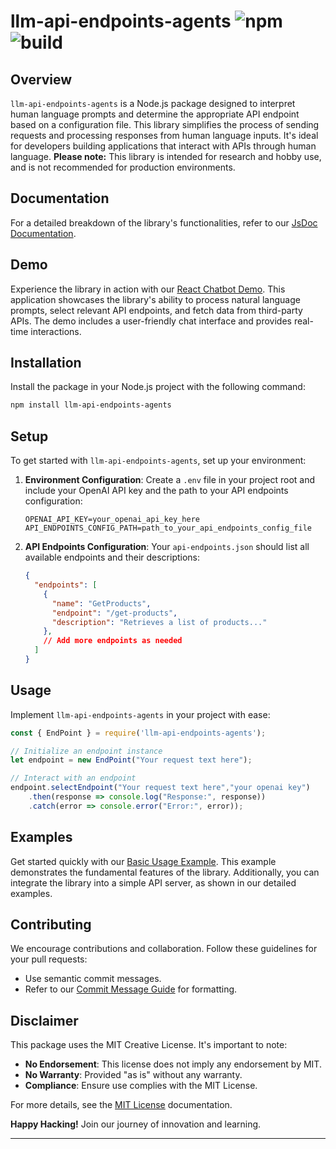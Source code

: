 
# llm-api-endpoints-agents ![npm](https://img.shields.io/npm/v/llm-api-endpoints-agents) ![build](https://img.shields.io/badge/build-passing-brightgreen)

## Overview
`llm-api-endpoints-agents` is a Node.js package designed to interpret human language prompts and determine the appropriate API endpoint based on a configuration file. This library simplifies the process of sending requests and processing responses from human language inputs. It's ideal for developers building applications that interact with APIs through human language. **Please note:** This library is intended for research and hobby use, and is not recommended for production environments.

## Documentation
For a detailed breakdown of the library's functionalities, refer to our [JsDoc Documentation](https://dsl2022.github.io/llm-api-agent/).

## Demo
Experience the library in action with our [React Chatbot Demo](http://d2f0d82fydy0jb.cloudfront.net/). This application showcases the library's ability to process natural language prompts, select relevant API endpoints, and fetch data from third-party APIs. The demo includes a user-friendly chat interface and provides real-time interactions.

## Installation
Install the package in your Node.js project with the following command:
```bash
npm install llm-api-endpoints-agents
```

## Setup
To get started with `llm-api-endpoints-agents`, set up your environment:

1. **Environment Configuration**:
   Create a `.env` file in your project root and include your OpenAI API key and the path to your API endpoints configuration:
   ```env
   OPENAI_API_KEY=your_openai_api_key_here
   API_ENDPOINTS_CONFIG_PATH=path_to_your_api_endpoints_config_file
   ```

2. **API Endpoints Configuration**:
   Your `api-endpoints.json` should list all available endpoints and their descriptions:
   ```json
   {
     "endpoints": [
       {
         "name": "GetProducts",
         "endpoint": "/get-products",
         "description": "Retrieves a list of products..."
       },
       // Add more endpoints as needed
     ]
   }
   ```

## Usage
Implement `llm-api-endpoints-agents` in your project with ease:

```javascript
const { EndPoint } = require('llm-api-endpoints-agents');

// Initialize an endpoint instance
let endpoint = new EndPoint("Your request text here");

// Interact with an endpoint
endpoint.selectEndpoint("Your request text here","your openai key")
    .then(response => console.log("Response:", response))
    .catch(error => console.error("Error:", error));
```

## Examples
Get started quickly with our [Basic Usage Example](./example/use-endpoint). This example demonstrates the fundamental features of the library. Additionally, you can integrate the library into a simple API server, as shown in our detailed examples.

## Contributing
We encourage contributions and collaboration. Follow these guidelines for your pull requests:

- Use semantic commit messages.
- Refer to our [Commit Message Guide](https://github.com/semantic-release/semantic-release) for formatting.

## Disclaimer
This package uses the MIT Creative License. It's important to note:
- **No Endorsement**: This license does not imply any endorsement by MIT.
- **No Warranty**: Provided "as is" without any warranty.
- **Compliance**: Ensure use complies with the MIT License.

For more details, see the [MIT License](LICENSE.txt) documentation.

**Happy Hacking!** Join our journey of innovation and learning.

---
